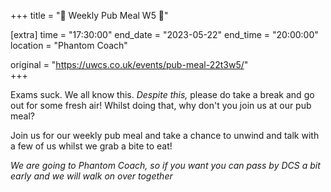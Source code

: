 +++
title = "🥡 Weekly Pub Meal W5 🥡"

[extra]
time = "17:30:00"
end_date = "2023-05-22"
end_time = "20:00:00"
location = "Phantom Coach"

original = "https://uwcs.co.uk/events/pub-meal-22t3w5/"    
+++

Exams suck. We all know this. *Despite this,* please do take a break and go out for some fresh air! Whilst doing that, why don't you join us at our pub meal?

Join us for our weekly pub meal and take a chance to unwind and talk with a few of us whilst we grab a bite to eat!

*We are going to Phantom Coach, so if you want you can pass by DCS a bit early and we will walk on over together*
